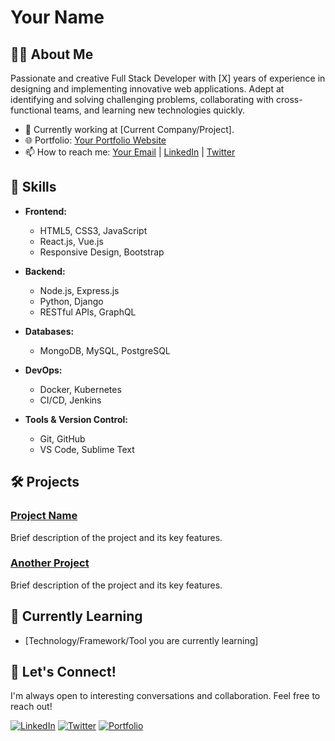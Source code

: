 # Your Name

## 👩‍💻 About Me

Passionate and creative Full Stack Developer with [X] years of experience in designing and implementing innovative web applications. Adept at identifying and solving challenging problems, collaborating with cross-functional teams, and learning new technologies quickly.

- 💼 Currently working at [Current Company/Project].
- 🌐 Portfolio: [Your Portfolio Website](https://www.yourportfolio.com)
- 📫 How to reach me: [Your Email](mailto:you@example.com) | [LinkedIn](https://www.linkedin.com/in/yourusername/) | [Twitter](https://twitter.com/yourtwitterhandle)

## 🚀 Skills

- **Frontend:**
  - HTML5, CSS3, JavaScript
  - React.js, Vue.js
  - Responsive Design, Bootstrap

- **Backend:**
  - Node.js, Express.js
  - Python, Django
  - RESTful APIs, GraphQL

- **Databases:**
  - MongoDB, MySQL, PostgreSQL

- **DevOps:**
  - Docker, Kubernetes
  - CI/CD, Jenkins

- **Tools & Version Control:**
  - Git, GitHub
  - VS Code, Sublime Text

## 🛠️ Projects

### [Project Name](https://github.com/yourusername/projectname)

Brief description of the project and its key features.

### [Another Project](https://github.com/yourusername/anotherproject)

Brief description of the project and its key features.

## 🌱 Currently Learning

- [Technology/Framework/Tool you are currently learning]

## 💬 Let's Connect!

I'm always open to interesting conversations and collaboration. Feel free to reach out!

[![LinkedIn](https://img.shields.io/badge/LinkedIn-Connect-blue)](https://www.linkedin.com/in/yourusername/)
[![Twitter](https://img.shields.io/badge/Twitter-Follow-1DA1F2)](https://twitter.com/yourtwitterhandle)
[![Portfolio](https://img.shields.io/badge/Portfolio-Visit-brightgreen)](https://www.yourportfolio.com)

